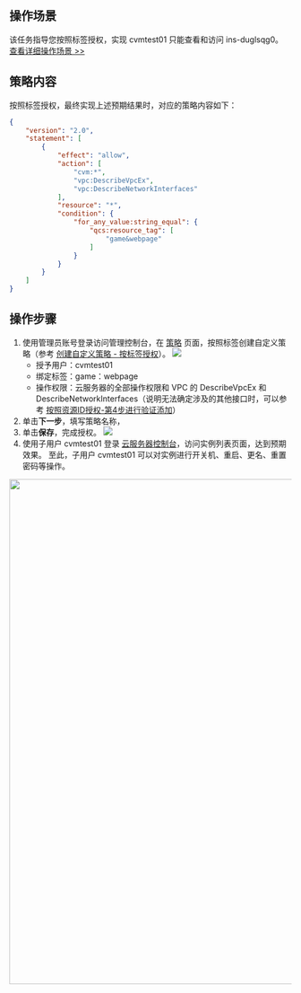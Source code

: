 ## 操作场景
该任务指导您按照标签授权，实现 cvmtest01 只能查看和访问 ins-duglsqg0。
[查看详细操作场景 >>](https://cloud.tencent.com/document/product/598/74104)

## 策略内容
按照标签授权，最终实现上述预期结果时，对应的策略内容如下：
```json
{
    "version": "2.0",
    "statement": [
        {
            "effect": "allow",
            "action": [
                "cvm:*",
                "vpc:DescribeVpcEx",
                "vpc:DescribeNetworkInterfaces"
            ],
            "resource": "*",
            "condition": {
                "for_any_value:string_equal": {
                    "qcs:resource_tag": [
                        "game&webpage"
                    ]
                }
            }
        }
    ]
}
```


## 操作步骤
1. 使用管理员账号登录访问管理控制台，在 [策略](https://console.cloud.tencent.com/cam/policy/createV3) 页面，按照标签创建自定义策略（参考 [创建自定义策略 - 按标签授权](https://cloud.tencent.com/document/product/598/37739#.E6.8C.89.E6.A0.87.E7.AD.BE.E6.8E.88.E6.9D.83)）。
![](https://qcloudimg.tencent-cloud.cn/raw/596277b92a17399b43615235961ae939.png)
	- 授予用户：cvmtest01
	- 绑定标签：game：webpage
	- 操作权限：云服务器的全部操作权限和 VPC 的 DescribeVpcEx 和 DescribeNetworkInterfaces（说明无法确定涉及的其他接口时，可以参考 [按照资源ID授权-第4步进行验证添加](#step2-4)）      
2. 单击**下一步**，填写策略名称，
3. 单击**保存**，完成授权。
![](https://qcloudimg.tencent-cloud.cn/raw/9d9d89b9b95890b22b46352ce8408426.png)    
4.  使用子用户 cvmtest01 登录 [云服务器控制台](https://console.cloud.tencent.com/cvm/instance/index?rid=1)，访问实例列表页面，达到预期效果。
至此，子用户 cvmtest01 可以对实例进行开关机、重启、更名、重置密码等操作。
<img src="https://qcloudimg.tencent-cloud.cn/raw/cb9646bb327c46707873d3c8bbe3f5f9.png" width="900px">         
